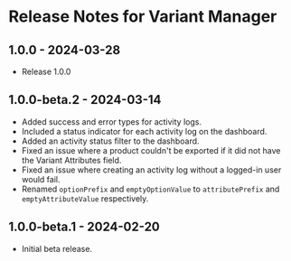 # Release Notes for Variant Manager

## 1.0.0 - 2024-03-28

- Release 1.0.0

## 1.0.0-beta.2 - 2024-03-14

- Added success and error types for activity logs.
- Included a status indicator for each activity log on the dashboard.
- Added an activity status filter to the dashboard.
- Fixed an issue where a product couldn't be exported if it did not have the Variant Attributes field.
- Fixed an issue where creating an activity log without a logged-in user would fail.
- Renamed `optionPrefix` and `emptyOptionValue` to `attributePrefix` and `emptyAttributeValue` respectively.

## 1.0.0-beta.1 - 2024-02-20

- Initial beta release.
